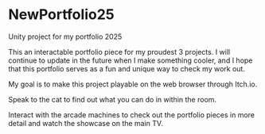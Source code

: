 # NewPortfolio25

Unity project for my portfolio 2025



This an interactable portfolio piece for my proudest 3 projects. I will continue to update in the future when I make something cooler, and I hope that this portfolio serves as a fun and unique way to check my work out.



My goal is to make this project playable on the web browser through Itch.io.



Speak to the cat to find out what you can do in within the room.



Interact with the arcade machines to check out the portfolio pieces in more detail and watch the showcase on the main TV.

